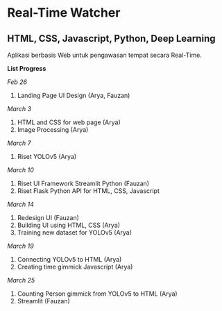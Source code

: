 # Real-Time Watcher

## HTML, CSS, Javascript, Python, Deep Learning 

Aplikasi berbasis Web untuk pengawasan tempat secara Real-Time.

**List Progress**

_Feb 26_

1. Landing Page UI Design (Arya, Fauzan)

_March 3_

1. HTML and CSS for web page (Arya)
2. Image Processing (Arya)

_March 7_
1. Riset YOLOv5 (Arya)

_March 10_
1. Riset UI Framework Streamlit Python (Fauzan)
2. Riset Flask Python API for HTML, CSS, Javascript

_March 14_
1. Redesign UI (Fauzan)
2. Building UI using HTML, CSS (Arya)
3. Training new dataset for YOLOv5 (Arya)

_March 19_
1. Connecting YOLOv5 to HTML (Arya)
2. Creating time gimmick Javascript (Arya) 

_March 25_
1. Counting Person gimmick from YOLOv5 to HTML (Arya)
2. Streamlit (Fauzan)
